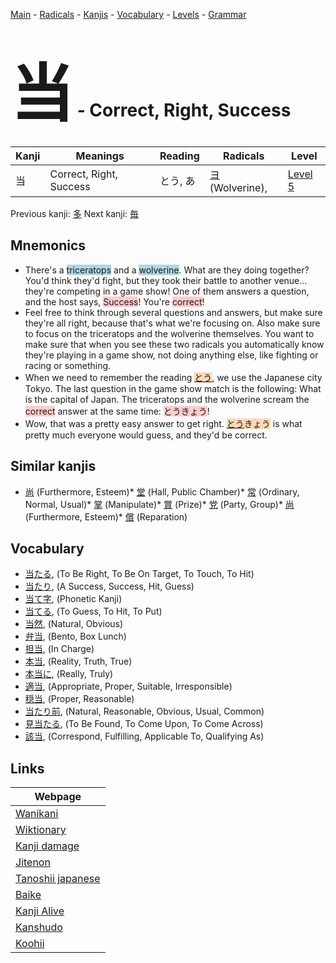 <style> bigfont {font-size: 100px}</style>
[Main](../README.md) -
[Radicals](../radicals.md) -
[Kanjis](../kanjis.md) -
[Vocabulary](../vocabulary.md) -
[Levels](../levels.md) -
[Grammar](../grammar.md)
# <bigfont> 当</bigfont> - Correct, Right, Success 

| Kanji | Meanings | Reading | Radicals | Level |
| --- | --- | --- | --- | --- |
| 当 | Correct, Right, Success | とう, あ | [ヨ](../radicals/ヨ.md) (Wolverine),  | [Level 5](../levels/wk_level5.md) |

Previous kanji: [多](多.md) Next kanji: [毎](毎.md) 

## Mnemonics
 * There's a <span style="background-color:#ADD8E6"> triceratops</span> and a <span style="background-color:#ADD8E6"> wolverine</span>. What are they doing together? You'd think they'd fight, but they took their battle to another venue... they're competing in a game show! One of them answers a question, and the host says, <span style="background-color:#ffcccb"> Success</span>! You're <span style="background-color:#ffcccb"> correct</span>!
* Feel free to think through several questions and answers, but make sure they're all right, because that's what we're focusing on. Also make sure to focus on the triceratops and the wolverine themselves. You want to make sure that when you see these two radicals you automatically know they're playing in a game show, not doing anything else, like fighting or racing or something.
* When we need to remember the reading <span style="background-color:#fed8b1"> [とう](https://jisho.org/search/とう)</span>, we use the Japanese city Tokyo. The last question in the game show match is the following: What is the capital of Japan. The triceratops and the wolverine scream the <span style="background-color:#ffcccb"> correct</span> answer at the same time: <span style="background-color:#ffcccb"> とうきょう</span>!
* Wow, that was a pretty easy answer to get right. <span style="background-color:#fed8b1"> [とう](https://jisho.org/search/とう)きょう</span> is what pretty much everyone would guess, and they'd be correct.


## Similar kanjis
 * [尚](尚.md) (Furthermore, Esteem)* [堂](堂.md) (Hall, Public Chamber)* [常](常.md) (Ordinary, Normal, Usual)* [掌](掌.md) (Manipulate)* [賞](賞.md) (Prize)* [党](党.md) (Party, Group)* [尚](尚.md) (Furthermore, Esteem)* [償](償.md) (Reparation)


## Vocabulary
 * [当たる](../vocabulary/当.md), (To Be Right, To Be On Target, To Touch, To Hit)
* [当たり](../vocabulary/当.md), (A Success, Success, Hit, Guess)
* [当て字](../vocabulary/当.md), (Phonetic Kanji)
* [当てる](../vocabulary/当.md), (To Guess, To Hit, To Put)
* [当然](../vocabulary/当.md), (Natural, Obvious)
* [弁当](../vocabulary/当.md), (Bento, Box Lunch)
* [担当](../vocabulary/当.md), (In Charge)
* [本当](../vocabulary/当.md), (Reality, Truth, True)
* [本当に](../vocabulary/当.md), (Really, Truly)
* [適当](../vocabulary/当.md), (Appropriate, Proper, Suitable, Irresponsible)
* [穏当](../vocabulary/当.md), (Proper, Reasonable)
* [当たり前](../vocabulary/当.md), (Natural, Reasonable, Obvious, Usual, Common)
* [見当たる](../vocabulary/当.md), (To Be Found, To Come Upon, To Come Across)
* [該当](../vocabulary/当.md), (Correspond, Fulfilling, Applicable To, Qualifying As)



## Links 

| Webpage |
| --- |
| [Wanikani          ](https://www.wanikani.com/kanji/当) |
| [Wiktionary        ](https://en.wiktionary.org/wiki/当) |
| [Kanji damage      ](http://www.kanjidamage.com/kanji/search?utf8=✓&q=当) |
| [Jitenon           ](https://jitenon.com/kanji/当) |
| [Tanoshii japanese ](https://www.tanoshiijapanese.com/dictionary/kanji.cfm?k=当) |
| [Baike             ](https://baike.baidu.com/item/当) |
| [Kanji Alive       ](https://app.kanjialive.com/当) |
| [Kanshudo          ](https://www.kanshudo.com/searchmn?q=当) |
| [Koohii            ](https://kanji.koohii.com/study/kanji/当) |
